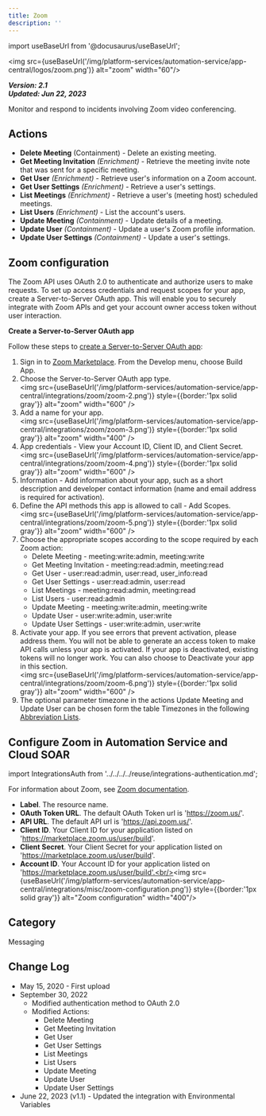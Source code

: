 ```yaml
---
title: Zoom
description: ''
---
```

import useBaseUrl from '@docusaurus/useBaseUrl';

<img src={useBaseUrl('/img/platform-services/automation-service/app-central/logos/zoom.png')} alt="zoom" width="60"/>

***Version: 2.1  
Updated: Jun 22, 2023***

Monitor and respond to incidents involving Zoom video conferencing.

## Actions

* **Delete Meeting** (Containment) - Delete an existing meeting.
* **Get Meeting Invitation** *(Enrichment)* - Retrieve the meeting invite note that was sent for a specific meeting.
* **Get User** *(Enrichment)* - Retrieve user's information on a Zoom account.
* **Get User Settings** *(Enrichment)* - Retrieve a user's settings.
* **List Meetings** *(Enrichment)* - Retrieve a user's (meeting host) scheduled meetings.
* **List Users** *(Enrichment)* - List the account's users.
* **Update Meeting** *(Containment)* - Update details of a meeting.
* **Update User** *(Containment)* - Update a user's Zoom profile information.
* **Update User Settings** *(Containment)* - Update a user's settings.

## Zoom configuration

The Zoom API uses OAuth 2.0 to authenticate and authorize users to make requests. To set up access credentials and request scopes for your app, create a Server-to-Server OAuth app. This will enable you to securely integrate with Zoom APIs and get your account owner access token without user interaction.

**Create a Server-to-Server OAuth app**

Follow these steps to [create a Server-to-Server OAuth app](https://developers.zoom.us/docs/internal-apps/create/):

1. Sign in to [Zoom Marketplace](https://marketplace.zoom.us/). From the Develop menu, choose Build App.
1. Choose the Server-to-Server OAuth app type.<br/><img src={useBaseUrl('/img/platform-services/automation-service/app-central/integrations/zoom/zoom-2.png')} style={{border:'1px solid gray'}} alt="zoom" width="600" />
1. Add a name for your app.<br/><img src={useBaseUrl('/img/platform-services/automation-service/app-central/integrations/zoom/zoom-3.png')} style={{border:'1px solid gray'}} alt="zoom" width="400" />
1. App credentials - View your Account ID, Client ID, and Client Secret.<br/><img src={useBaseUrl('/img/platform-services/automation-service/app-central/integrations/zoom/zoom-4.png')} style={{border:'1px solid gray'}} alt="zoom" width="600" />
1. Information - Add information about your app, such as a short description and developer contact information (name and email address is required for activation).
1. Define the API methods this app is allowed to call - Add Scopes.<br/><img src={useBaseUrl('/img/platform-services/automation-service/app-central/integrations/zoom/zoom-5.png')} style={{border:'1px solid gray'}} alt="zoom" width="600" />
1. Choose the appropriate scopes according to the scope required by each Zoom action:   
	* Delete Meeting - meeting:write:admin, meeting:write
	* Get Meeting Invitation - meeting:read:admin, meeting:read
	* Get User - user:read:admin, user:read, user\_info:read
	* Get User Settings - user:read:admin, user:read
	* List Meetings - meeting:read:admin, meeting:read
	* List Users - user:read:admin
	* Update Meeting - meeting:write:admin, meeting:write
	* Update User - user:write:admin, user:write
	* Update User Settings - user:write:admin, user:write
1. Activate your app. If you see errors that prevent activation, please address them. You will not be able to generate an access token to make API calls unless your app is activated. If your app is deactivated, existing tokens will no longer work. You can also choose to Deactivate your app in this section.<br/><img src={useBaseUrl('/img/platform-services/automation-service/app-central/integrations/zoom/zoom-6.png')} style={{border:'1px solid gray'}} alt="zoom" width="600" />
1. The optional parameter timezone in the actions Update Meeting and Update User can be chosen form the table Timezones in the following [Abbreviation Lists](https://marketplace.zoom.us/docs/api-reference/other-references/abbreviation-lists/#timezones).

## Configure Zoom in Automation Service and Cloud SOAR

import IntegrationsAuth from '../../../../reuse/integrations-authentication.md';

<IntegrationsAuth/>

For information about Zoom, see [Zoom documentation](https://developers.zoom.us/docs/).

   * **Label**. The resource name.
   * **OAuth Token URL**. The default OAuth Token url is 'https://zoom.us/'.
   * **API URL**. The default API url is 'https://api.zoom.us/'.
   * **Client ID**. Your Client ID for your application listed on 'https://marketplace.zoom.us/user/build'.
   * **Client Secret**. Your Client Secret for your application listed on 'https://marketplace.zoom.us/user/build'.
   * **Account ID**. Your Account ID for your application listed on 'https://marketplace.zoom.us/user/build'.<br/><img src={useBaseUrl('/img/platform-services/automation-service/app-central/integrations/misc/zoom-configuration.png')} style={{border:'1px solid gray'}} alt="Zoom configuration" width="400"/>


## Category

Messaging

## Change Log

* May 15, 2020 - First upload
* September 30, 2022
	+ Modified authentication method to OAuth 2.0
	+ Modified Actions:
		- Delete Meeting
		- Get Meeting Invitation
		- Get User
		- Get User Settings
		- List Meetings
		- List Users
		- Update Meeting
		- Update User
		- Update User Settings
* June 22, 2023 (v1.1) - Updated the integration with Environmental Variables
